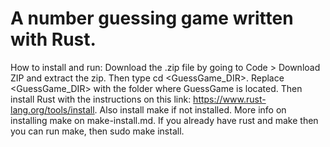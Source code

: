 # A number guessing game written with Rust.

How to install and run: Download the .zip file by going to Code > Download ZIP and extract the zip. Then type cd <GuessGame_DIR>. Replace <GuessGame_DIR> with the folder where GuessGame is located. Then install Rust with the instructions on this link: https://www.rust-lang.org/tools/install.
Also install make if not installed. More info on installing make on make-install.md. If you already have rust and make then you can run make, then sudo make install.
